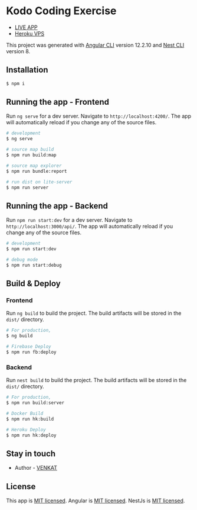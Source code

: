 # Kodo Coding Exercise

- [LIVE APP](https://kodo.itzvenkat.in)
- [Heroku VPS](https://kodo-exercise-api.herokuapp.com/api/)

This project was generated with [Angular CLI](https://github.com/angular/angular-cli) version 12.2.10 and [Nest CLI](https://docs.nestjs.com/cli/overview) version 8.

## Installation

```bash
$ npm i
```

## Running the app - Frontend

Run `ng serve` for a dev server. Navigate to `http://localhost:4200/`. The app will automatically reload if you change any of the source files.

```bash
# development
$ ng serve

# source map build
$ npm run build:map

# source map explorer
$ npm run bundle:report

# run dist on lite-server
$ npm run server
```

## Running the app - Backend

Run `npm run start:dev` for a dev server. Navigate to `http://localhost:3000/api/`. The app will automatically reload if you change any of the source files.

```bash
# development
$ npm run start:dev

# debug mode
$ npm run start:debug
```

## Build & Deploy

### Frontend

Run `ng build` to build the project. The build artifacts will be stored in the `dist/` directory.

```bash
# For production,
$ ng build

# Firebase Deploy
$ npm run fb:deploy
```

### Backend

Run `nest build` to build the project. The build artifacts will be stored in the `dist/` directory.

```bash
# For production,
$ npm run build:server

# Docker Build
$ npm run hk:build

# Heroku Deploy
$ npm run hk:deploy
```

## Stay in touch

- Author - [VENKAT](https://www.linkedin.com/in/itzvenkat)

## License

  This app is [MIT licensed](https://github.com/itzvenkat/kodo-exercise/blob/main/LICENSE).
  Angular is [MIT licensed](https://angular.io/license).
  NestJs is [MIT licensed](https://github.com/nestjs/nest/blob/master/LICENSE).